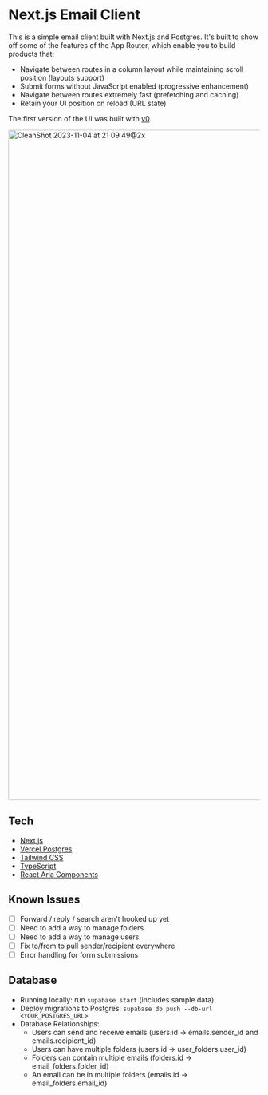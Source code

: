# Next.js Email Client

This is a simple email client built with Next.js and Postgres. It's built to show off some of the features of the App Router, which enable you to build products that:

- Navigate between routes in a column layout while maintaining scroll position (layouts support)
- Submit forms without JavaScript enabled (progressive enhancement)
- Navigate between routes extremely fast (prefetching and caching)
- Retain your UI position on reload (URL state)

The first version of the UI was built with [v0](https://v0.dev/t/RPsRRQilTDp).

<img width="1343" alt="CleanShot 2023-11-04 at 21 09 49@2x" src="https://github.com/leerob/leerob.io/assets/9113740/1e33ad53-832f-410e-a4d6-7bd40f666aa8">

## Tech

- [Next.js](https://nextjs.org/)
- [Vercel Postgres](https://vercel.com/docs/storage/vercel-postgres)
- [Tailwind CSS](https://tailwindcss.com/)
- [TypeScript](https://www.typescriptlang.org/)
- [React Aria Components](https://react-spectrum.adobe.com/react-aria/index.html)

## Known Issues

- [ ] Forward / reply / search aren't hooked up yet
- [ ] Need to add a way to manage folders
- [ ] Need to add a way to manage users
- [ ] Fix to/from to pull sender/recipient everywhere
- [ ] Error handling for form submissions

## Database

- Running locally: run `supabase start` (includes sample data)
- Deploy migrations to Postgres: `supabase db push --db-url <YOUR_POSTGRES_URL>`
- Database Relationships:
  - Users can send and receive emails (users.id -> emails.sender_id and emails.recipient_id)
  - Users can have multiple folders (users.id -> user_folders.user_id)
  - Folders can contain multiple emails (folders.id -> email_folders.folder_id)
  - An email can be in multiple folders (emails.id -> email_folders.email_id)
